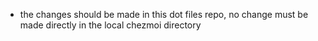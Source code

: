 - the changes should be made in this dot files repo, no change must be made directly in the local chezmoi directory